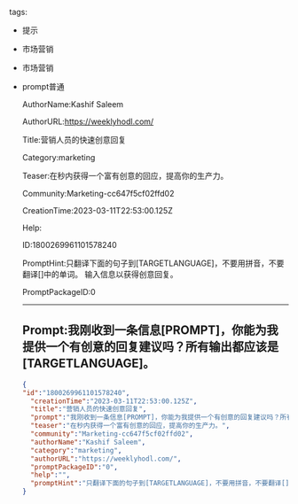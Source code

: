   tags: 
- 提示
- 市场营销
- 市场营销
- prompt普通

  AuthorName:Kashif Saleem

  AuthorURL:https://weeklyhodl.com/

  Title:营销人员的快速创意回复

  Category:marketing

  Teaser:在秒内获得一个富有创意的回应，提高你的生产力。

  Community:Marketing-cc647f5cf02ffd02

  CreationTime:2023-03-11T22:53:00.125Z

  Help:

  ID:1800269961101578240

  PromptHint:只翻译下面的句子到[TARGETLANGUAGE]，不要用拼音，不要翻译[]中的单词。
输入信息以获得创意回复。

  PromptPackageID:0

  ---

  ## Prompt:我刚收到一条信息[PROMPT]，你能为我提供一个有创意的回复建议吗？所有输出都应该是[TARGETLANGUAGE]。

  ```json
  {
  "id":"1800269961101578240",
    "creationTime":"2023-03-11T22:53:00.125Z",
    "title":"营销人员的快速创意回复",
    "prompt":"我刚收到一条信息[PROMPT]，你能为我提供一个有创意的回复建议吗？所有输出都应该是[TARGETLANGUAGE]。",
    "teaser":"在秒内获得一个富有创意的回应，提高你的生产力。",
    "community":"Marketing-cc647f5cf02ffd02",
    "authorName":"Kashif Saleem",
    "category":"marketing",
    "authorURL":"https://weeklyhodl.com/",
    "promptPackageID":"0",
    "help":"",
    "promptHint":"只翻译下面的句子到[TARGETLANGUAGE]，不要用拼音，不要翻译[]中的单词。\n输入信息以获得创意回复。"
  }
  ```
